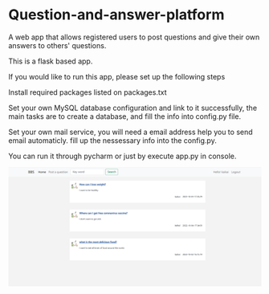 # Question-and-answer-platform
A web app that allows registered users to post questions and give their own answers to others' questions.

This is a flask based app.

If you would like to run this app, please set up the following steps

Install required packages listed on packages.txt

Set your own MySQL database configuration and link to it successfully, the main tasks are to create a database, and fill the info into config.py file.

Set your own mail service, you will need a email address help you to send email automaticly. fill up the nessessary info into the config.py.

You can run it through pycharm or just by execute app.py in console.

![My Image](readme_images/homepage.jpg)
